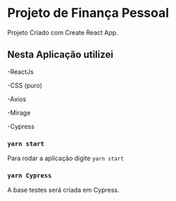 # Projeto de Finança Pessoal

Projeto Criado com Create React App.

## Nesta Aplicação utilizei

-ReactJs

-CSS (puro)

-Axios

-Mirage

-Cypress


### `yarn start`

Para rodar a aplicação digite `yarn start`

### `yarn Cypress`

A base testes será criada em Cypress.